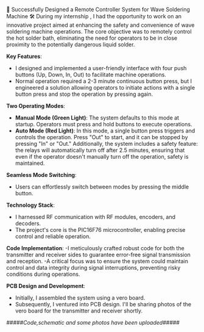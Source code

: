 🚀 Successfully Designed a Remote Controller System for Wave Soldering Machine 🛠️
During my internship , I had the opportunity to work on an innovative project aimed at enhancing the safety and convenience of wave soldering machine operations. The core objective was to remotely control the hot solder bath, eliminating the need for operators to be in close proximity to the potentially dangerous liquid solder.

**Key Features**:
- I designed and implemented a user-friendly interface with four push buttons (Up, Down, In, Out) to facilitate machine operations.
- Normal operation required a 2-3 minute continuous button press, but I engineered a solution allowing operators to initiate actions with a single button press and stop the operation by pressing again.

**Two Operating Modes**:
- **Manual Mode (Green Light)**: The system defaults to this mode at startup. Operators must press and hold buttons to execute operations.
- **Auto Mode (Red Light)**: In this mode, a single button press triggers and controls the operation. Press "Out" to start, and it can be stopped by pressing "In" or "Out." Additionally, the system includes a safety feature: the relays will automatically turn off after 2.5 minutes, ensuring that even if the operator doesn't manually turn off the operation, safety is maintained.

**Seamless Mode Switching**:
- Users can effortlessly switch between modes by pressing the middle button.

**Technology Stack**:
- I harnessed RF communication with RF modules, encoders, and decoders.
- The project's core is the PIC16F76 microcontroller, enabling precise control and reliable operation.

**Code Implementation**:
-I meticulously crafted robust code for both the transmitter and receiver sides to guarantee error-free signal transmission and reception.
-A critical focus was to ensure the system could maintain control and data integrity during signal interruptions, preventing risky conditions during operations.

**PCB Design and Development**:
- Initially, I assembled the system using a vero board.
- Subsequently, I ventured into PCB design. I'll be sharing photos of the vero board for the transmitter and receiver shortly.


#####_Code,schematic and some photos have been uploaded_#####
